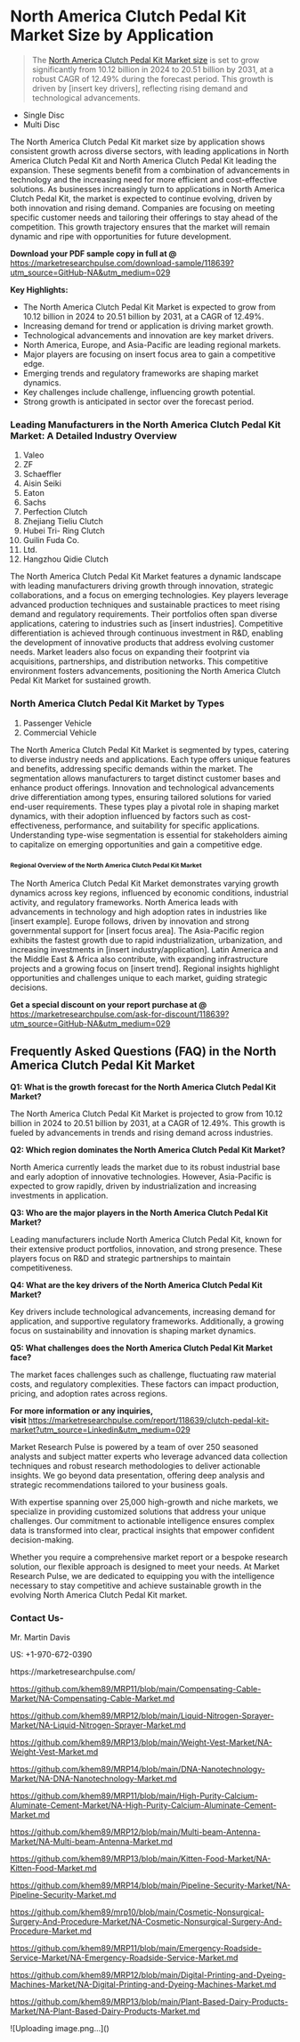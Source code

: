<h1>North America Clutch Pedal Kit Market&nbsp;Size by Application</h1><blockquote><p>The <a href="https://marketresearchpulse.com/download-sample/118639?utm_source=GitHub-NA&amp;utm_medium=029">North America Clutch Pedal Kit Market size</a> is set to grow significantly from 10.12 billion in 2024 to 20.51 billion by 2031, at a robust CAGR of 12.49% during the forecast period. This growth is driven by [insert key drivers], reflecting rising demand and technological advancements.</p></blockquote><ul><li>Single Disc<li> Multi Disc</li></ul><p>The North America Clutch Pedal Kit market size by application shows consistent growth across diverse sectors, with leading applications in North America Clutch Pedal Kit and North America Clutch Pedal Kit leading the expansion. These segments benefit from a combination of advancements in technology and the increasing need for more efficient and cost-effective solutions. As businesses increasingly turn to applications in North America Clutch Pedal Kit, the market is expected to continue evolving, driven by both innovation and rising demand. Companies are focusing on meeting specific customer needs and tailoring their offerings to stay ahead of the competition. This growth trajectory ensures that the market will remain dynamic and ripe with opportunities for future development.</p><p><strong>Download your PDF sample copy in full at @ </strong><a href="https://marketresearchpulse.com/download-sample/118639?utm_source=GitHub-NA&amp;utm_medium=029">https://marketresearchpulse.com/download-sample/118639?utm_source=GitHub-NA&amp;utm_medium=029</a></p><p><strong>Key Highlights: </strong></p><ul><li>The North America Clutch Pedal Kit Market is expected to grow from 10.12 billion in 2024 to 20.51 billion by 2031, at a CAGR of 12.49%.</li><li>Increasing demand for trend or application is driving market growth.</li><li>Technological advancements and innovation are key market drivers.</li><li>North America, Europe, and Asia-Pacific are leading regional markets.</li><li>Major players are focusing on insert focus area to gain a competitive edge.</li><li>Emerging trends and regulatory frameworks are shaping market dynamics.</li><li>Key challenges include challenge, influencing growth potential.</li><li>Strong growth is anticipated in sector over the forecast period.</li></ul><h3>Leading Manufacturers in the North America Clutch Pedal Kit Market: A Detailed Industry Overview</h3><ol><li>Valeo</li><li>ZF</li><li>Schaeffler</li><li>Aisin Seiki</li><li>Eaton</li><li>Sachs</li><li>Perfection Clutch</li><li>Zhejiang Tieliu Clutch</li><li>Hubei Tri- Ring Clutch</li><li>Guilin Fuda Co.</li><li>Ltd.</li><li>Hangzhou Qidie Clutch</li></ol><div class="flex max-w-full flex-col flex-grow"><div class="min-h-8 text-message flex w-full flex-col items-end gap-2 whitespace-normal break-words [.text-message+&amp;]:mt-5" dir="auto" data-message-author-role="assistant" data-message-id="fd8432e4-4910-450d-b182-61b7bfb0a01f" data-message-model-slug="gpt-4o"><div class="flex w-full flex-col gap-1 empty:hidden first:pt-[3px]"><div class="markdown prose w-full break-words dark:prose-invert light"><p>The North America Clutch Pedal Kit Market features a dynamic landscape with leading manufacturers driving growth through innovation, strategic collaborations, and a focus on emerging technologies. Key players leverage advanced production techniques and sustainable practices to meet rising demand and regulatory requirements. Their portfolios often span diverse applications, catering to industries such as [insert industries]. Competitive differentiation is achieved through continuous investment in R&amp;D, enabling the development of innovative products that address evolving customer needs. Market leaders also focus on expanding their footprint via acquisitions, partnerships, and distribution networks. This competitive environment fosters advancements, positioning the North America Clutch Pedal Kit Market for sustained growth.</p></div></div></div></div><h3>North America Clutch Pedal Kit Market by Types</h3><ol><li>Passenger Vehicle<li> Commercial Vehicle</li></ol><div class="flex max-w-full flex-col flex-grow"><div class="min-h-8 text-message flex w-full flex-col items-end gap-2 whitespace-normal break-words [.text-message+&amp;]:mt-5" dir="auto" data-message-author-role="assistant" data-message-id="084470be-0bb7-4664-bddf-5156b4f41249" data-message-model-slug="gpt-4o-mini"><div class="flex w-full flex-col gap-1 empty:hidden first:pt-[3px]"><div class="markdown prose w-full break-words dark:prose-invert light"><p>The North America Clutch Pedal Kit Market is segmented by types, catering to diverse industry needs and applications. Each type offers unique features and benefits, addressing specific demands within the market. The segmentation allows manufacturers to target distinct customer bases and enhance product offerings. Innovation and technological advancements drive differentiation among types, ensuring tailored solutions for varied end-user requirements. These types play a pivotal role in shaping market dynamics, with their adoption influenced by factors such as cost-effectiveness, performance, and suitability for specific applications. Understanding type-wise segmentation is essential for stakeholders aiming to capitalize on emerging opportunities and gain a competitive edge.</p></div></div></div></div><h3><span style="font-size: 11px;">Regional Overview of the North America Clutch Pedal Kit Market</span></h3><div class="flex max-w-full flex-col flex-grow"><div class="min-h-8 text-message flex w-full flex-col items-end gap-2 whitespace-normal break-words [.text-message+&amp;]:mt-5" dir="auto" data-message-author-role="assistant" data-message-id="e9038762-ce64-4e30-91c9-9bd413514231" data-message-model-slug="gpt-4o-mini"><div class="flex w-full flex-col gap-1 empty:hidden first:pt-[3px]"><div class="markdown prose w-full break-words dark:prose-invert light"><p>The North America Clutch Pedal Kit Market demonstrates varying growth dynamics across key regions, influenced by economic conditions, industrial activity, and regulatory frameworks. North America leads with advancements in technology and high adoption rates in industries like [insert example]. Europe follows, driven by innovation and strong governmental support for [insert focus area]. The Asia-Pacific region exhibits the fastest growth due to rapid industrialization, urbanization, and increasing investments in [insert industry/application]. Latin America and the Middle East &amp; Africa also contribute, with expanding infrastructure projects and a growing focus on [insert trend]. Regional insights highlight opportunities and challenges unique to each market, guiding strategic decisions.</p></div></div></div></div><p><strong>Get a special discount on your report purchase at @ </strong><a href="https://marketresearchpulse.com/ask-for-discount/118639?utm_source=GitHub-NA&amp;utm_medium=029">https://marketresearchpulse.com/ask-for-discount/118639?utm_source=GitHub-NA&amp;utm_medium=029</a></p><h2>Frequently Asked Questions (FAQ) in the North America Clutch Pedal Kit Market</h2><p><strong>Q1: What is the growth forecast for the North America Clutch Pedal Kit Market?</strong></p><p>The North America Clutch Pedal Kit Market is projected to grow from 10.12 billion in 2024 to 20.51 billion by 2031, at a CAGR of 12.49%. This growth is fueled by advancements in trends and rising demand across industries.</p><p><strong>Q2: Which region dominates the North America Clutch Pedal Kit Market?</strong></p><p>North America currently leads the market due to its robust industrial base and early adoption of innovative technologies. However, Asia-Pacific is expected to grow rapidly, driven by industrialization and increasing investments in application.</p><p><strong>Q3: Who are the major players in the North America Clutch Pedal Kit Market?</strong></p><p>Leading manufacturers include North America Clutch Pedal Kit, known for their extensive product portfolios, innovation, and strong presence. These players focus on R&amp;D and strategic partnerships to maintain competitiveness.</p><p><strong>Q4: What are the key drivers of the North America Clutch Pedal Kit Market?</strong></p><p>Key drivers include technological advancements, increasing demand for application, and supportive regulatory frameworks. Additionally, a growing focus on sustainability and innovation is shaping market dynamics.</p><p><strong>Q5: What challenges does the North America Clutch Pedal Kit Market face?</strong></p><p>The market faces challenges such as challenge, fluctuating raw material costs, and regulatory complexities. These factors can impact production, pricing, and adoption rates across regions.</p><p><strong>For more information or any inquiries, visit&nbsp;</strong><a href="https://marketresearchpulse.com/report/118639/clutch-pedal-kit-market?utm_source=Linkedin&utm_medium=029">https://marketresearchpulse.com/report/118639/clutch-pedal-kit-market?utm_source=Linkedin&utm_medium=029</a></p><p>Market Research Pulse is powered by a team of over 250 seasoned analysts and subject matter experts who leverage advanced data collection techniques and robust research methodologies to deliver actionable insights. We go beyond data presentation, offering deep analysis and strategic recommendations tailored to your business goals.</p><p>With expertise spanning over 25,000 high-growth and niche markets, we specialize in providing customized solutions that address your unique challenges. Our commitment to actionable intelligence ensures complex data is transformed into clear, practical insights that empower confident decision-making.</p><p>Whether you require a comprehensive market report or a bespoke research solution, our flexible approach is designed to meet your needs. At Market Research Pulse, we are dedicated to equipping you with the intelligence necessary to stay competitive and achieve sustainable growth in the evolving North America Clutch Pedal Kit market.</p><h3><strong>Contact Us-</strong></h3><p>Mr. Martin Davis</p><p>US: +1-970-672-0390</p><p>https://marketresearchpulse.com/</p><p><a href="https://github.com/khem89/MRP11/blob/main/Compensating-Cable-Market/NA-Compensating-Cable-Market.md">https://github.com/khem89/MRP11/blob/main/Compensating-Cable-Market/NA-Compensating-Cable-Market.md</a></p><p><a href="https://github.com/khem89/MRP12/blob/main/Liquid-Nitrogen-Sprayer-Market/NA-Liquid-Nitrogen-Sprayer-Market.md">https://github.com/khem89/MRP12/blob/main/Liquid-Nitrogen-Sprayer-Market/NA-Liquid-Nitrogen-Sprayer-Market.md</a></p><p><a href="https://github.com/khem89/MRP13/blob/main/Weight-Vest-Market/NA-Weight-Vest-Market.md">https://github.com/khem89/MRP13/blob/main/Weight-Vest-Market/NA-Weight-Vest-Market.md</a></p><p><a href="https://github.com/khem89/MRP14/blob/main/DNA-Nanotechnology-Market/NA-DNA-Nanotechnology-Market.md">https://github.com/khem89/MRP14/blob/main/DNA-Nanotechnology-Market/NA-DNA-Nanotechnology-Market.md</a></p><p><a href="https://github.com/khem89/MRP11/blob/main/High-Purity-Calcium-Aluminate-Cement-Market/NA-High-Purity-Calcium-Aluminate-Cement-Market.md">https://github.com/khem89/MRP11/blob/main/High-Purity-Calcium-Aluminate-Cement-Market/NA-High-Purity-Calcium-Aluminate-Cement-Market.md</a></p><p><a href="https://github.com/khem89/MRP12/blob/main/Multi-beam-Antenna-Market/NA-Multi-beam-Antenna-Market.md">https://github.com/khem89/MRP12/blob/main/Multi-beam-Antenna-Market/NA-Multi-beam-Antenna-Market.md</a></p><p><a href="https://github.com/khem89/MRP13/blob/main/Kitten-Food-Market/NA-Kitten-Food-Market.md">https://github.com/khem89/MRP13/blob/main/Kitten-Food-Market/NA-Kitten-Food-Market.md</a></p><p><a href="https://github.com/khem89/MRP14/blob/main/Pipeline-Security-Market/NA-Pipeline-Security-Market.md">https://github.com/khem89/MRP14/blob/main/Pipeline-Security-Market/NA-Pipeline-Security-Market.md</a></p><p><a href="https://github.com/khem89/mrp10/blob/main/Cosmetic-Nonsurgical-Surgery-And-Procedure-Market/NA-Cosmetic-Nonsurgical-Surgery-And-Procedure-Market.md">https://github.com/khem89/mrp10/blob/main/Cosmetic-Nonsurgical-Surgery-And-Procedure-Market/NA-Cosmetic-Nonsurgical-Surgery-And-Procedure-Market.md</a></p><p><a href="https://github.com/khem89/MRP11/blob/main/Emergency-Roadside-Service-Market/NA-Emergency-Roadside-Service-Market.md">https://github.com/khem89/MRP11/blob/main/Emergency-Roadside-Service-Market/NA-Emergency-Roadside-Service-Market.md</a></p><p><a href="https://github.com/khem89/MRP12/blob/main/Digital-Printing-and-Dyeing-Machines-Market/NA-Digital-Printing-and-Dyeing-Machines-Market.md">https://github.com/khem89/MRP12/blob/main/Digital-Printing-and-Dyeing-Machines-Market/NA-Digital-Printing-and-Dyeing-Machines-Market.md</a></p><p><a href="https://github.com/khem89/MRP13/blob/main/Plant-Based-Dairy-Products-Market/NA-Plant-Based-Dairy-Products-Market.md">https://github.com/khem89/MRP13/blob/main/Plant-Based-Dairy-Products-Market/NA-Plant-Based-Dairy-Products-Market.md</a></p>
![Uploading image.png…]()

